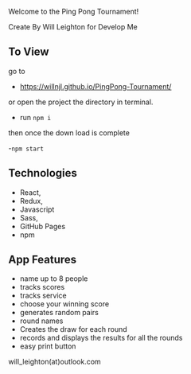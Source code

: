 Welcome to the Ping Pong Tournament!

Create By Will Leighton for Develop Me


## To View

go to 
- https://willnjl.github.io/PingPong-Tournament/

or open the project the directory in terminal.

- run `npm i`

then once the down load is complete

-`npm start`


## Technologies

- React,
- Redux,
- Javascript
- Sass,
- GitHub Pages
- npm

## App Features

- name up to 8 people
- tracks scores
- tracks service
- choose your winning score
- generates random pairs
- round names
- Creates the draw for each round
- records and displays the results for all the rounds
- easy print button

will_leighton(at)outlook.com
